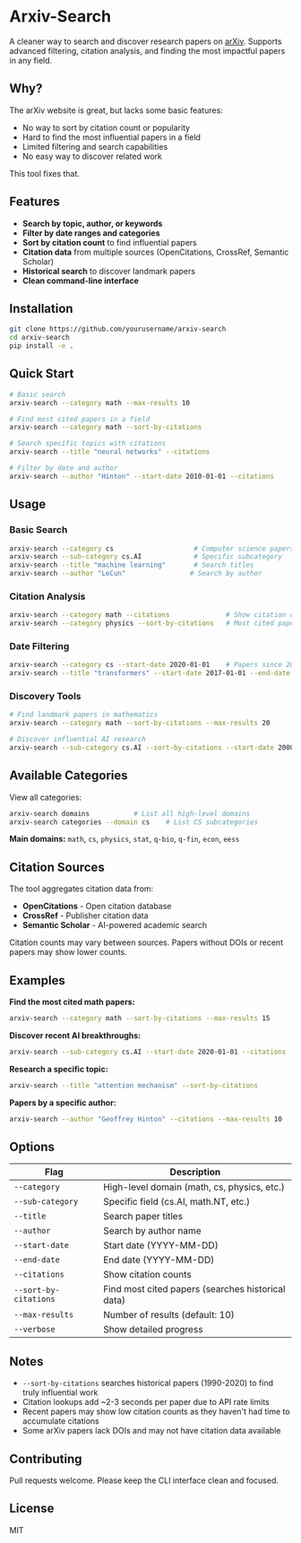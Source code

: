 # Arxiv-Search

A cleaner way to search and discover research papers on [arXiv](https://arxiv.org). Supports advanced filtering, citation analysis, and finding the most impactful papers in any field.

## Why?

The arXiv website is great, but lacks some basic features:

- No way to sort by citation count or popularity
- Hard to find the most influential papers in a field
- Limited filtering and search capabilities
- No easy way to discover related work

This tool fixes that.

## Features

- **Search by topic, author, or keywords**
- **Filter by date ranges and categories**
- **Sort by citation count** to find influential papers
- **Citation data** from multiple sources (OpenCitations, CrossRef, Semantic Scholar)
- **Historical search** to discover landmark papers
- **Clean command-line interface**

## Installation

```bash
git clone https://github.com/yourusername/arxiv-search
cd arxiv-search
pip install -e .
```

## Quick Start

```bash
# Basic search
arxiv-search --category math --max-results 10

# Find most cited papers in a field
arxiv-search --category math --sort-by-citations

# Search specific topics with citations
arxiv-search --title "neural networks" --citations

# Filter by date and author
arxiv-search --author "Hinton" --start-date 2010-01-01 --citations
```

## Usage

### Basic Search

```bash
arxiv-search --category cs                    # Computer science papers
arxiv-search --sub-category cs.AI             # Specific subcategory
arxiv-search --title "machine learning"       # Search titles
arxiv-search --author "LeCun"                # Search by author
```

### Citation Analysis

```bash
arxiv-search --category math --citations              # Show citation counts
arxiv-search --category physics --sort-by-citations   # Most cited papers
```

### Date Filtering

```bash
arxiv-search --category cs --start-date 2020-01-01    # Papers since 2020
arxiv-search --title "transformers" --start-date 2017-01-01 --end-date 2019-12-31
```

### Discovery Tools

```bash
# Find landmark papers in mathematics
arxiv-search --category math --sort-by-citations --max-results 20

# Discover influential AI research
arxiv-search --sub-category cs.AI --sort-by-citations --start-date 2000-01-01
```

## Available Categories

View all categories:

```bash
arxiv-search domains           # List all high-level domains
arxiv-search categories --domain cs    # List CS subcategories
```

**Main domains:** `math`, `cs`, `physics`, `stat`, `q-bio`, `q-fin`, `econ`, `eess`

## Citation Sources

The tool aggregates citation data from:

- **OpenCitations** - Open citation database
- **CrossRef** - Publisher citation data
- **Semantic Scholar** - AI-powered academic search

Citation counts may vary between sources. Papers without DOIs or recent papers may show lower counts.

## Examples

**Find the most cited math papers:**

```bash
arxiv-search --category math --sort-by-citations --max-results 15
```

**Discover recent AI breakthroughs:**

```bash
arxiv-search --sub-category cs.AI --start-date 2020-01-01 --citations
```

**Research a specific topic:**

```bash
arxiv-search --title "attention mechanism" --sort-by-citations
```

**Papers by a specific author:**

```bash
arxiv-search --author "Geoffrey Hinton" --citations --max-results 10
```

## Options

| Flag                  | Description                                       |
| --------------------- | ------------------------------------------------- |
| `--category`          | High-level domain (math, cs, physics, etc.)       |
| `--sub-category`      | Specific field (cs.AI, math.NT, etc.)             |
| `--title`             | Search paper titles                               |
| `--author`            | Search by author name                             |
| `--start-date`        | Start date (YYYY-MM-DD)                           |
| `--end-date`          | End date (YYYY-MM-DD)                             |
| `--citations`         | Show citation counts                              |
| `--sort-by-citations` | Find most cited papers (searches historical data) |
| `--max-results`       | Number of results (default: 10)                   |
| `--verbose`           | Show detailed progress                            |

## Notes

- `--sort-by-citations` searches historical papers (1990-2020) to find truly influential work
- Citation lookups add ~2-3 seconds per paper due to API rate limits
- Recent papers may show low citation counts as they haven't had time to accumulate citations
- Some arXiv papers lack DOIs and may not have citation data available

## Contributing

Pull requests welcome. Please keep the CLI interface clean and focused.

## License

MIT
